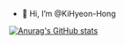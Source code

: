 - 👋 Hi, I’m @KiHyeon-Hong

[![Anurag's GitHub stats](https://github-readme-stats.vercel.app/api?username=KiHyeon-Hong)](https://github.com/anuraghazra/github-readme-stats)



<!---
KiHyeon-Hong/KiHyeon-Hong is a ✨ special ✨ repository because its `README.md` (this file) appears on your GitHub profile.
You can click the Preview link to take a look at your changes.
--->
